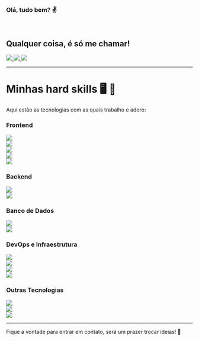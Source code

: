 ### Olá, tudo bem? ✌️  
<br/>  

## Qualquer coisa, é só me chamar!  
<div>
  <a href="mailto:seuemail@gmail.com">
    <img src="https://img.shields.io/badge/Gmail-D14836?style=for-the-badge&logo=gmail&logoColor=white" />
  </a>
  <a href="https://wa.me/5511XXXXXXXXXX">
    <img src="https://img.shields.io/badge/WhatsApp-25D366?style=for-the-badge&logo=whatsapp&logoColor=white" />
  </a>
  <a href="https://www.linkedin.com/in/seulinkedin">
    <img src="https://img.shields.io/badge/LinkedIn-0077B5?style=for-the-badge&logo=linkedin&logoColor=white" />
  </a>
</div>

---

# Minhas hard skills 🖥️ 🚀  
Aqui estão as tecnologias com as quais trabalho e adoro:

### **Frontend**  
![](https://img.shields.io/badge/HTML5-E34F26?style=for-the-badge&logo=html5&logoColor=white)  
![](https://img.shields.io/badge/CSS3-1572B6?style=for-the-badge&logo=css3&logoColor=white)  
![](https://img.shields.io/badge/JavaScript-F7DF1E?style=for-the-badge&logo=javascript&logoColor=black)  
![](https://img.shields.io/badge/React-20232A?style=for-the-badge&logo=react&logoColor=61DAFB)  
![](https://img.shields.io/badge/Next.js-000000?style=for-the-badge&logo=next.js&logoColor=white)  

### **Backend**  
![](https://img.shields.io/badge/Node.js-43853D?style=for-the-badge&logo=node.js&logoColor=white)  
![](https://img.shields.io/badge/Express.js-000000?style=for-the-badge&logo=express&logoColor=white)  

### **Banco de Dados**  
![](https://img.shields.io/badge/MongoDB-47A248?style=for-the-badge&logo=mongodb&logoColor=white)  
![](https://img.shields.io/badge/PostgreSQL-4169E1?style=for-the-badge&logo=postgresql&logoColor=white)  

### **DevOps e Infraestrutura**  
![](https://img.shields.io/badge/AWS-FF9900?style=for-the-badge&logo=amazonaws&logoColor=white)  
![](https://img.shields.io/badge/Vercel-000000?style=for-the-badge&logo=vercel&logoColor=white)  
![](https://img.shields.io/badge/Kubernetes-326CE5?style=for-the-badge&logo=kubernetes&logoColor=white)  
![](https://img.shields.io/badge/Docker-2496ED?style=for-the-badge&logo=docker&logoColor=white)  

### **Outras Tecnologias**  
![](https://img.shields.io/badge/Git-F05032?style=for-the-badge&logo=git&logoColor=white)  
![](https://img.shields.io/badge/Web3-5B78F7?style=for-the-badge&logo=ethereum&logoColor=white)  
![](https://img.shields.io/badge/N8N-FF652F?style=for-the-badge&logo=n8n&logoColor=white)  

---

Fique à vontade para entrar em contato, será um prazer trocar ideias! 🚀
